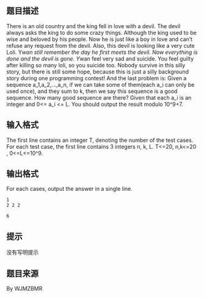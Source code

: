 


## 题目描述
There is an old country and the king fell in love with a devil. The devil always asks the king to do some crazy things. Although the king used to be wise and beloved by his people. Now he is just like a boy in love and can’t refuse any request from the devil. Also, this devil is looking like a very cute Loli.
Y*wan still remember the day he first meets the devil. Now everything is done and the devil is gone. Y*wan feel very sad and suicide.
You feel guilty after killing so many loli, so you suicide too.
Nobody survive in this silly story, but there is still some hope, because this is just a silly background story during one programming contest!
And the last problem is:
Given a sequence a_1,a_2,...,a_n, if we can take some of them(each a_i can only be used once), and they sum to k, then we say this sequence is a good sequence.
How many good sequence are there? Given that each a_i is an integer and 0<= a_i <= L.
You should output the result modulo 10^9+7.
## 输入格式
The first line contains an integer T, denoting the number of the test cases.
For each test case, the first line contains 3 integers n, k, L.
T<=20, n,k<=20 , 0<=L<=10^9.
## 输出格式
For each cases, output the answer in a single line.

```input1
1
2 2 2

```

```output1
6
```

## 提示
没有写明提示
## 题目来源
By WJMZBMR



